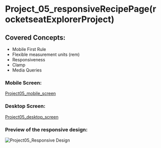 # Project_05_responsiveRecipePage(rocketseatExplorerProject)

## Covered Concepts:
- Mobile First Rule
- Flexible measurement units (rem)
- Responsiveness
- Clamp
- Media Queries

### Mobile Screen:
[Project05_mobile_screen]()
### Desktop Screen:
[Project05_desktop_screen]()

### Preview of the responsive design:
![Project05_Responsive Design]()

